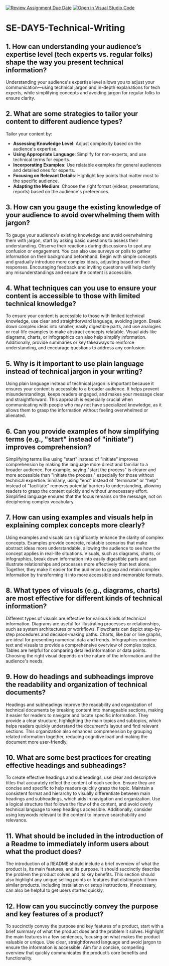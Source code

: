 [![Review Assignment Due Date](https://classroom.github.com/assets/deadline-readme-button-22041afd0340ce965d47ae6ef1cefeee28c7c493a6346c4f15d667ab976d596c.svg)](https://classroom.github.com/a/zsAR-pyY)
[![Open in Visual Studio Code](https://classroom.github.com/assets/open-in-vscode-2e0aaae1b6195c2367325f4f02e2d04e9abb55f0b24a779b69b11b9e10269abc.svg)](https://classroom.github.com/online_ide?assignment_repo_id=15654650&assignment_repo_type=AssignmentRepo)
# SE-DAY5-Technical-Writing
## 1. How can understanding your audience’s expertise level (tech experts vs. regular folks) shape the way you present technical information?
Understanding your audience's expertise level allows you to adjust your communication—using technical jargon and in-depth explanations for tech experts, while simplifying concepts and avoiding jargon for regular folks to ensure clarity.

## 2. What are some strategies to tailor your content to different audience types?
Tailor your content by:

- **Assessing Knowledge Level**: Adjust complexity based on the audience's expertise.
- **Using Appropriate Language**: Simplify for non-experts, and use technical terms for experts.
- **Incorporating Examples**: Use relatable examples for general audiences and detailed ones for experts.
- **Focusing on Relevant Details**: Highlight key points that matter most to the specific audience.
- **Adapting the Medium**: Choose the right format (videos, presentations, reports) based on the audience's preferences.
  
## 3. How can you gauge the existing knowledge of your audience to avoid overwhelming them with jargon?
To gauge your audience's existing knowledge and avoid overwhelming them with jargon, start by asking basic questions to assess their understanding. Observe their reactions during discussions to spot any confusion or engagement. You can also use surveys or polls to gather information on their background beforehand. Begin with simple concepts and gradually introduce more complex ideas, adjusting based on their responses. Encouraging feedback and inviting questions will help clarify any misunderstandings and ensure the content is accessible.

## 4. What techniques can you use to ensure your content is accessible to those with limited technical knowledge?
To ensure your content is accessible to those with limited technical knowledge, use clear and straightforward language, avoiding jargon. Break down complex ideas into smaller, easily digestible parts, and use analogies or real-life examples to make abstract concepts relatable. Visual aids like diagrams, charts, or infographics can also help simplify information. Additionally, provide summaries or key takeaways to reinforce understanding, and encourage questions to address any confusion.

## 5. Why is it important to use plain language instead of technical jargon in your writing?
Using plain language instead of technical jargon is important because it ensures your content is accessible to a broader audience. It helps prevent misunderstandings, keeps readers engaged, and makes your message clear and straightforward. This approach is especially crucial when communicating with people who may not have specialized knowledge, as it allows them to grasp the information without feeling overwhelmed or alienated.

## 6. Can you provide examples of how simplifying terms (e.g., "start" instead of "initiate") improves comprehension?
Simplifying terms like using "start" instead of "initiate" improves comprehension by making the language more direct and familiar to a broader audience. For example, saying "start the process" is clearer and more accessible than "initiate the process," especially for those without technical expertise. Similarly, using "end" instead of "terminate" or "help" instead of "facilitate" removes potential barriers to understanding, allowing readers to grasp the content quickly and without unnecessary effort. Simplified language ensures that the focus remains on the message, not on deciphering complex vocabulary.

## 7. How can using examples and visuals help in explaining complex concepts more clearly?
Using examples and visuals can significantly enhance the clarity of complex concepts. Examples provide concrete, relatable scenarios that make abstract ideas more understandable, allowing the audience to see how the concept applies in real-life situations. Visuals, such as diagrams, charts, or infographics, break down information into easily digestible parts and can illustrate relationships and processes more effectively than text alone. Together, they make it easier for the audience to grasp and retain complex information by transforming it into more accessible and memorable formats.

## 8. What types of visuals (e.g., diagrams, charts) are most effective for different kinds of technical information?
Different types of visuals are effective for various kinds of technical information. Diagrams are useful for illustrating processes or relationships, such as system architectures or workflows. Flowcharts can depict step-by-step procedures and decision-making paths. Charts, like bar or line graphs, are ideal for presenting numerical data and trends. Infographics combine text and visuals to provide a comprehensive overview of complex topics. Tables are helpful for comparing detailed information or data points. Choosing the right visual depends on the nature of the information and the audience's needs.

## 9. How do headings and subheadings improve the readability and organization of technical documents?
Headings and subheadings improve the readability and organization of technical documents by breaking content into manageable sections, making it easier for readers to navigate and locate specific information. They provide a clear structure, highlighting the main topics and subtopics, which helps readers quickly understand the document's layout and find relevant sections. This organization also enhances comprehension by grouping related information together, reducing cognitive load and making the document more user-friendly.

## 10. What are some best practices for creating effective headings and subheadings?
To create effective headings and subheadings, use clear and descriptive titles that accurately reflect the content of each section. Ensure they are concise and specific to help readers quickly grasp the topic. Maintain a consistent format and hierarchy to visually differentiate between main headings and subheadings, which aids in navigation and organization. Use a logical structure that follows the flow of the content, and avoid overly technical language to keep headings accessible. Additionally, consider using keywords relevant to the content to improve searchability and relevance.

## 11. What should be included in the introduction of a Readme to immediately inform users about what the product does?
The introduction of a README should include a brief overview of what the product is, its main features, and its purpose. It should succinctly describe the problem the product solves and its key benefits. This section should also highlight any unique selling points or features that distinguish it from similar products. Including installation or setup instructions, if necessary, can also be helpful to get users started quickly.

## 12. How can you succinctly convey the purpose and key features of a product?
To succinctly convey the purpose and key features of a product, start with a brief summary of what the product does and the problem it solves. Highlight the main features in a few sentences, focusing on what makes the product valuable or unique. Use clear, straightforward language and avoid jargon to ensure the information is accessible. Aim for a concise, compelling overview that quickly communicates the product’s core benefits and functionality.
